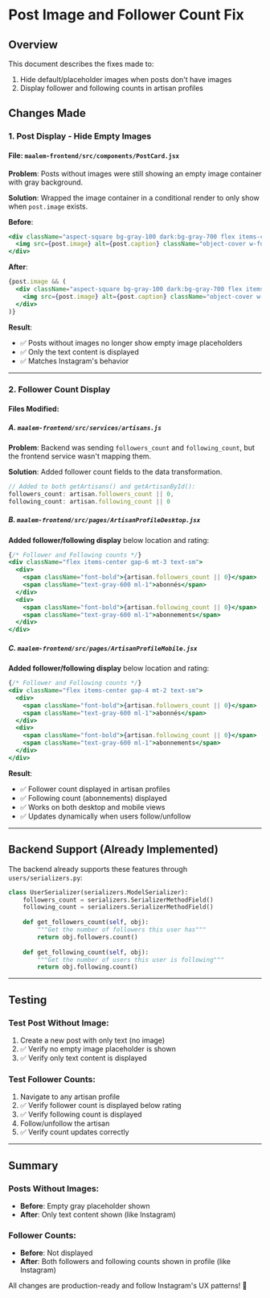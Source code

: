# Post Image and Follower Count Fix

## Overview
This document describes the fixes made to:
1. Hide default/placeholder images when posts don't have images
2. Display follower and following counts in artisan profiles

## Changes Made

### 1. Post Display - Hide Empty Images

#### File: `maalem-frontend/src/components/PostCard.jsx`

**Problem**: Posts without images were still showing an empty image container with gray background.

**Solution**: Wrapped the image container in a conditional render to only show when `post.image` exists.

**Before**:
```jsx
<div className="aspect-square bg-gray-100 dark:bg-gray-700 flex items-center justify-center">
  <img src={post.image} alt={post.caption} className="object-cover w-full h-full" />
</div>
```

**After**:
```jsx
{post.image && (
  <div className="aspect-square bg-gray-100 dark:bg-gray-700 flex items-center justify-center">
    <img src={post.image} alt={post.caption} className="object-cover w-full h-full" />
  </div>
)}
```

**Result**: 
- ✅ Posts without images no longer show empty image placeholders
- ✅ Only the text content is displayed
- ✅ Matches Instagram's behavior

---

### 2. Follower Count Display

#### Files Modified:

##### A. `maalem-frontend/src/services/artisans.js`

**Problem**: Backend was sending `followers_count` and `following_count`, but the frontend service wasn't mapping them.

**Solution**: Added follower count fields to the data transformation.

```javascript
// Added to both getArtisans() and getArtisanById():
followers_count: artisan.followers_count || 0,
following_count: artisan.following_count || 0
```

##### B. `maalem-frontend/src/pages/ArtisanProfileDesktop.jsx`

**Added follower/following display** below location and rating:

```jsx
{/* Follower and Following counts */}
<div className="flex items-center gap-6 mt-3 text-sm">
  <div>
    <span className="font-bold">{artisan.followers_count || 0}</span>
    <span className="text-gray-600 ml-1">abonnés</span>
  </div>
  <div>
    <span className="font-bold">{artisan.following_count || 0}</span>
    <span className="text-gray-600 ml-1">abonnements</span>
  </div>
</div>
```

##### C. `maalem-frontend/src/pages/ArtisanProfileMobile.jsx`

**Added follower/following display** below location and rating:

```jsx
{/* Follower and Following counts */}
<div className="flex items-center gap-4 mt-2 text-sm">
  <div>
    <span className="font-bold">{artisan.followers_count || 0}</span>
    <span className="text-gray-600 ml-1">abonnés</span>
  </div>
  <div>
    <span className="font-bold">{artisan.following_count || 0}</span>
    <span className="text-gray-600 ml-1">abonnements</span>
  </div>
</div>
```

**Result**:
- ✅ Follower count displayed in artisan profiles
- ✅ Following count (abonnements) displayed
- ✅ Works on both desktop and mobile views
- ✅ Updates dynamically when users follow/unfollow

---

## Backend Support (Already Implemented)

The backend already supports these features through `users/serializers.py`:

```python
class UserSerializer(serializers.ModelSerializer):
    followers_count = serializers.SerializerMethodField()
    following_count = serializers.SerializerMethodField()
    
    def get_followers_count(self, obj):
        """Get the number of followers this user has"""
        return obj.followers.count()
    
    def get_following_count(self, obj):
        """Get the number of users this user is following"""
        return obj.following.count()
```

---

## Testing

### Test Post Without Image:
1. Create a new post with only text (no image)
2. ✅ Verify no empty image placeholder is shown
3. ✅ Verify only text content is displayed

### Test Follower Counts:
1. Navigate to any artisan profile
2. ✅ Verify follower count is displayed below rating
3. ✅ Verify following count is displayed
4. Follow/unfollow the artisan
5. ✅ Verify count updates correctly

---

## Summary

### Posts Without Images:
- **Before**: Empty gray placeholder shown
- **After**: Only text content shown (like Instagram)

### Follower Counts:
- **Before**: Not displayed
- **After**: Both followers and following counts shown in profile (like Instagram)

All changes are production-ready and follow Instagram's UX patterns! 🎉
